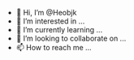 - 👋 Hi, I’m @Heobjk
- 👀 I’m interested in ...
- 🌱 I’m currently learning ...
- 💞️ I’m looking to collaborate on ...
- 📫 How to reach me ...

<!---
Heobjk/Heobjk is a ✨ special ✨ repository because its `README.md` (this file) appears on your GitHub profile.
You can click the Preview link to take a look at your changes.
--->
